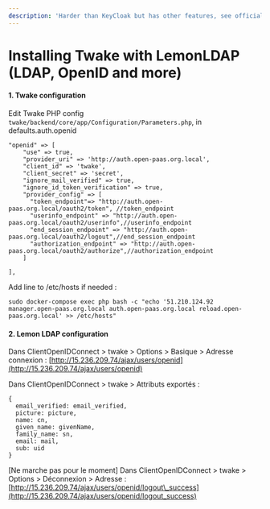 ```yaml
---
description: 'Harder than KeyCloak but has other features, see official LemonLDAP site.'
---
```


# Installing Twake with LemonLDAP \(LDAP, OpenID and more\)

#### 1. Twake configuration

Edit Twake PHP config `twake/backend/core/app/Configuration/Parameters.php`, in defaults.auth.openid

```text
"openid" => [
    "use" => true,
    "provider_uri" => 'http://auth.open-paas.org.local',
    "client_id" => 'twake',
    "client_secret" => 'secret',
    "ignore_mail_verified" => true,
    "ignore_id_token_verification" => true,
    "provider_config" => [
      "token_endpoint"=> "http://auth.open-paas.org.local/oauth2/token", //token_endpoint
      "userinfo_endpoint" => "http://auth.open-paas.org.local/oauth2/userinfo",//userinfo_endpoint
      "end_session_endpoint" => "http://auth.open-paas.org.local/oauth2/logout",//end_session_endpoint
      "authorization_endpoint" => "http://auth.open-paas.org.local/oauth2/authorize",//authorization_endpoint
    ]

],
```

Add line to /etc/hosts if needed :

`sudo docker-compose exec php bash -c "echo '51.210.124.92 manager.open-paas.org.local auth.open-paas.org.local reload.open-paas.org.local' >> /etc/hosts"`

#### 2. Lemon LDAP configuration

Dans ClientOpenIDConnect &gt; twake &gt; Options &gt; Basique &gt; Adresse connexion : [http://15.236.209.74/ajax/users/openid](http://15.236.209.74/ajax/users/openid)

Dans ClientOpenIDConnect &gt; twake &gt; Attributs exportés :

```text
{
  email_verified: email_verified,
  picture: picture,
  name: cn,
  given_name: givenName,
  family_name: sn,
  email: mail,
  sub: uid
}
```

\[Ne marche pas pour le moment\] Dans ClientOpenIDConnect &gt; twake &gt; Options &gt; Déconnexion &gt; Adresse : [http://15.236.209.74/ajax/users/openid/logout\_success](http://15.236.209.74/ajax/users/openid/logout_success)

